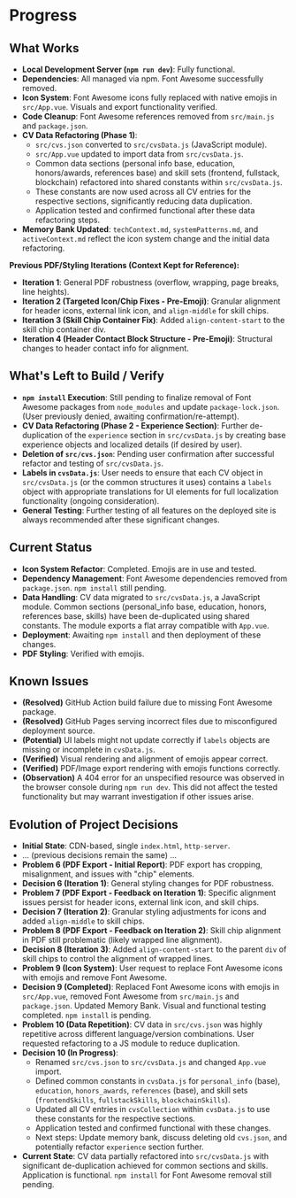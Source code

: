 # Progress

## What Works

- **Local Development Server (`npm run dev`)**: Fully functional.
- **Dependencies**: All managed via npm. Font Awesome successfully removed.
- **Icon System**: Font Awesome icons fully replaced with native emojis in `src/App.vue`. Visuals and export functionality verified.
- **Code Cleanup**: Font Awesome references removed from `src/main.js` and `package.json`.
- **CV Data Refactoring (Phase 1)**:
    - `src/cvs.json` converted to `src/cvsData.js` (JavaScript module).
    - `src/App.vue` updated to import data from `src/cvsData.js`.
    - Common data sections (personal info base, education, honors/awards, references base) and skill sets (frontend, fullstack, blockchain) refactored into shared constants within `src/cvsData.js`.
    - These constants are now used across all CV entries for the respective sections, significantly reducing data duplication.
    - Application tested and confirmed functional after these data refactoring steps.
- **Memory Bank Updated**: `techContext.md`, `systemPatterns.md`, and `activeContext.md` reflect the icon system change and the initial data refactoring.

**Previous PDF/Styling Iterations (Context Kept for Reference):**
- **Iteration 1**: General PDF robustness (overflow, wrapping, page breaks, line heights).
- **Iteration 2 (Targeted Icon/Chip Fixes - Pre-Emoji)**: Granular alignment for header icons, external link icon, and `align-middle` for skill chips.
- **Iteration 3 (Skill Chip Container Fix)**: Added `align-content-start` to the skill chip container div.
- **Iteration 4 (Header Contact Block Structure - Pre-Emoji)**: Structural changes to header contact info for alignment.

## What's Left to Build / Verify

- **`npm install` Execution**: Still pending to finalize removal of Font Awesome packages from `node_modules` and update `package-lock.json`. (User previously denied, awaiting confirmation/re-attempt).
- **CV Data Refactoring (Phase 2 - Experience Section)**: Further de-duplication of the `experience` section in `src/cvsData.js` by creating base experience objects and localized details (if desired by user).
- **Deletion of `src/cvs.json`**: Pending user confirmation after successful refactor and testing of `src/cvsData.js`.
- **Labels in `cvsData.js`**: User needs to ensure that each CV object in `src/cvsData.js` (or the common structures it uses) contains a `labels` object with appropriate translations for UI elements for full localization functionality (ongoing consideration).
- **General Testing**: Further testing of all features on the deployed site is always recommended after these significant changes.

## Current Status

- **Icon System Refactor**: Completed. Emojis are in use and tested.
- **Dependency Management**: Font Awesome dependencies removed from `package.json`. `npm install` still pending.
- **Data Handling**: CV data migrated to `src/cvsData.js`, a JavaScript module. Common sections (personal_info base, education, honors, references base, skills) have been de-duplicated using shared constants. The module exports a flat array compatible with `App.vue`.
- **Deployment**: Awaiting `npm install` and then deployment of these changes.
- **PDF Styling**: Verified with emojis.

## Known Issues

- **(Resolved)** GitHub Action build failure due to missing Font Awesome package.
- **(Resolved)** GitHub Pages serving incorrect files due to misconfigured deployment source.
- **(Potential)** UI labels might not update correctly if `labels` objects are missing or incomplete in `cvsData.js`.
- **(Verified)** Visual rendering and alignment of emojis appear correct.
- **(Verified)** PDF/Image export rendering with emojis functions correctly.
- **(Observation)** A 404 error for an unspecified resource was observed in the browser console during `npm run dev`. This did not affect the tested functionality but may warrant investigation if other issues arise.

## Evolution of Project Decisions

- **Initial State**: CDN-based, single `index.html`, `http-server`.
- ... (previous decisions remain the same) ...
- **Problem 6 (PDF Export - Initial Report)**: PDF export has cropping, misalignment, and issues with "chip" elements.
- **Decision 6 (Iteration 1)**: General styling changes for PDF robustness.
- **Problem 7 (PDF Export - Feedback on Iteration 1)**: Specific alignment issues persist for header icons, external link icon, and skill chips.
- **Decision 7 (Iteration 2)**: Granular styling adjustments for icons and added `align-middle` to skill chips.
- **Problem 8 (PDF Export - Feedback on Iteration 2)**: Skill chip alignment in PDF still problematic (likely wrapped line alignment).
- **Decision 8 (Iteration 3)**: Added `align-content-start` to the parent `div` of skill chips to control the alignment of wrapped lines.
- **Problem 9 (Icon System)**: User request to replace Font Awesome icons with emojis and remove Font Awesome.
- **Decision 9 (Completed)**: Replaced Font Awesome icons with emojis in `src/App.vue`, removed Font Awesome from `src/main.js` and `package.json`. Updated Memory Bank. Visual and functional testing completed. `npm install` is pending.
- **Problem 10 (Data Repetition)**: CV data in `src/cvs.json` was highly repetitive across different language/version combinations. User requested refactoring to a JS module to reduce duplication.
- **Decision 10 (In Progress)**:
    - Renamed `src/cvs.json` to `src/cvsData.js` and changed `App.vue` import.
    - Defined common constants in `cvsData.js` for `personal_info` (base), `education`, `honors_awards`, `references` (base), and skill sets (`frontendSkills`, `fullstackSkills`, `blockchainSkills`).
    - Updated all CV entries in `cvsCollection` within `cvsData.js` to use these constants for the respective sections.
    - Application tested and confirmed functional with these changes.
    - Next steps: Update memory bank, discuss deleting old `cvs.json`, and potentially refactor `experience` section further.
- **Current State**: CV data partially refactored into `src/cvsData.js` with significant de-duplication achieved for common sections and skills. Application is functional. `npm install` for Font Awesome removal still pending.
